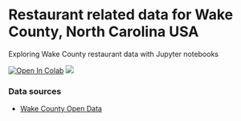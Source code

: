 # Restaurant related data for Wake County, North Carolina USA

Exploring Wake County restaurant data with Jupyter notebooks

[![Open In Colab](https://colab.research.google.com/assets/colab-badge.svg)](https://colab.research.google.com/github/m4thfr34k/restaurant/)
[![](https://img.shields.io/github/license/m4thfr34k/restaurant)](https://github.com/m4thfr34k/restaurant/blob/master/LICENSE)

### Data sources

- [Wake County Open Data](https://data.wakegov.com/)

